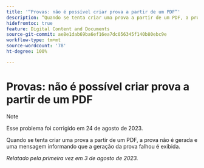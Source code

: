 ```yaml
---
title: '“Provas: não é possível criar prova a partir de um PDF”'
description: “Quando se tenta criar uma prova a partir de um PDF, a prova não é gerada e uma mensagem informando que a geração da prova falhou é exibida.”
hidefromtoc: true
feature: Digital Content and Documents
source-git-commit: ae8e1dab69ba6ef16ea7dc056345f140b80ebc9e
workflow-type: tm+mt
source-wordcount: '78'
ht-degree: 100%

---
```



# Provas: não é possível criar prova a partir de um PDF

<!--WF and WFP TOCs-->

>[!NOTE]
>
>Esse problema foi corrigido em 24 de agosto de 2023.

Quando se tenta criar uma prova a partir de um PDF, a prova não é gerada e uma mensagem informando que a geração da prova falhou é exibida.

_Relatado pela primeira vez em 3 de agosto de 2023._